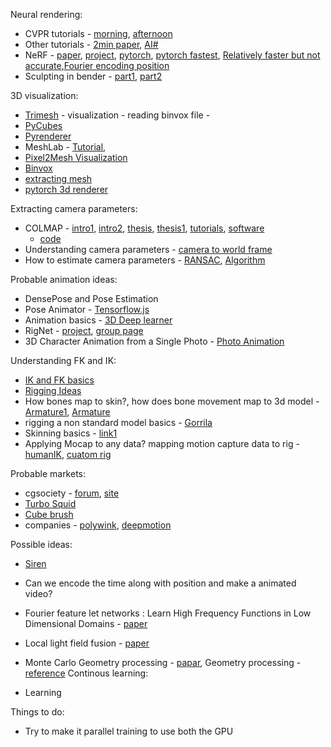 Neural rendering:
- CVPR tutorials - [morning](https://www.youtube.com/watch?v=LCTYRqW-ne8), [afternoon](https://www.youtube.com/watch?v=JlyGNvbGKB8 )
- Other tutorials - [2min paper](https://www.youtube.com/watch?v=nCpGStnayHk), [AI#](https://www.youtube.com/watch?v=t06qu-gXrxA)
- NeRF - [paper](https://arxiv.org/pdf/2003.08934.pdf), [project](https://www.matthewtancik.com/nerf), [pytorch](https://github.com/yenchenlin/nerf-pytorch), [pytorch fastest](https://github.com/krrish94/nerf-pytorch), [Relatively faster but not accurate](https://kwea123.github.io/nerf_pl/),[Fourier encoding position](https://people.eecs.berkeley.edu/~bmild/fourfeat/)
- Sculpting in bender - [part1](https://www.youtube.com/watch?v=lfZ8HKUhxak&t=150s), [part2](https://www.youtube.com/watch?v=RTJ0ls88nMM)

3D visualization:
- [Trimesh](https://github.com/mikedh/trimesh) - visualization - reading binvox file - 
- [PyCubes](https://github.com/bmild/nerf/blob/master/extract_mesh.ipynb)
- [Pyrenderer](https://github.com/JonathanLehner/Colab-collection/blob/master/pyrender_example.ipynb)
- MeshLab - [Tutorial](http://www.cse.iitd.ac.in/~mcs112609/Meshlab%20Tutorial.pdf), 
- [Pixel2Mesh Visualization](https://github.com/nywang16/Pixel2Mesh/tree/master/GenerateData)
- [Binvox](https://github.com/dimatura/binvox-rw-py)
- [extracting mesh](https://github.com/bmild/nerf/blob/master/extract_mesh.ipynb)
- [pytorch 3d renderer](https://github.com/facebookresearch/pytorch3d/blob/master/docs/notes/renderer.md)

Extracting camera parameters:
- COLMAP - [intro1](https://demuc.de/tutorials/cvpr2017/introduction1.pdf), [intro2](https://demuc.de/tutorials/cvpr2017/introduction2.pdf), [thesis](https://www.research-collection.ethz.ch/handle/20.500.11850/295763), [thesis1](file:///Users/kannappanjayakodinitthilan/Downloads/schoenberger_phd_thesis.pdf), [tutorials](https://demuc.de/tutorials/cvpr2017/), [software](https://colmap.github.io/tutorial.html)
	- [code](https://github.com/Fyusion/LLFF/blob/889dece9635db80fc27f39322373dfe2beae9dd0/llff/poses/colmap_wrapper.py)
- Understanding camera parameters - [camera to world frame](http://www.cse.psu.edu/~rtc12/CSE486/lecture12.pdf)
- How to estimate camera parameters - [RANSAC](https://my.eng.utah.edu/~cs6320/cv_files/Lecture3.pdf), [Algorithm](http://homepages.inf.ed.ac.uk/rbf/CVonline/LOCAL_COPIES/FISHER/RANSAC/)

Probable animation ideas:
- DensePose and Pose Estimation
- Pose Animator - [Tensorflow.js](https://blog.tensorflow.org/2020/05/pose-animator-open-source-tool-to-bring-svg-characters-to-life.html)
- Animation basics - [3D Deep learner](https://3deeplearner.com/)
- RigNet - [project](https://zhan-xu.github.io/rig-net/), [group page](https://people.cs.umass.edu/~kalo/)
- 3D Character Animation from a Single Photo - [Photo Animation](https://openaccess.thecvf.com/content_CVPR_2019/papers/Weng_Photo_Wake-Up_3D_Character_Animation_From_a_Single_Photo_CVPR_2019_paper.pdf)

Understanding FK and IK:
- [IK and FK basics](https://www.youtube.com/watch?v=p6PYKyxR0aY)
- [Rigging Ideas](https://3deeplearner.com/articles/)
- How bones map to skin?, how does bone movement map to 3d model - [Armature1](https://www.youtube.com/watch?v=ZmiZ6VkSJBE), [Armature](https://www.youtube.com/watch?v=cZ3o5tjO51s)
- rigging a non standard model basics - [Gorrila](https://manual.reallusion.com/3DXchange_6/ENU/Pipeline/03_Pipelines/Converting_Models_to_Non_Standard_Characters.htm)
- Skinning basics - [link1](http://home.metrocast.net/~chipartist/SkinTute/)
- Applying Mocap to any data? mapping motion capture data to rig - [humanIK](https://www.youtube.com/watch?v=eiSHnYYciec), [cuatom rig](https://www.youtube.com/watch?v=SYv_Z1TdBvU)

Probable markets:
- cgsociety - [forum](https://forums.cgsociety.org/), [site](https://cgsociety.org/)
- [Turbo Squid](https://www.turbosquid.com/)
- [Cube brush](https://cubebrush.co/)
- companies - [polywink](https://www.polywink.com/), [deepmotion](https://deepmotion.com/)

Possible ideas:
- [Siren](https://github.com/bmild/nerf/issues/60)
- Can we encode the time along with position and make a animated video?
- Fourier feature let networks : Learn High Frequency Functions in Low Dimensional Domains - [paper](https://github.com/tancik/fourier-feature-networks)
- Local light field fusion - [paper](https://people.eecs.berkeley.edu/~bmild/llff/)


- Monte Carlo Geometry processing - [papar](https://www.cs.cmu.edu/~kmcrane/Projects/MonteCarloGeometryProcessing/paper.pdf), Geometry processing - [reference](https://www.cs.princeton.edu/~rs/AlgsDS07/16Geometric.pdf)
Continous learning:
- Learning 

Things to do:
- Try to make it parallel training to use both the GPU